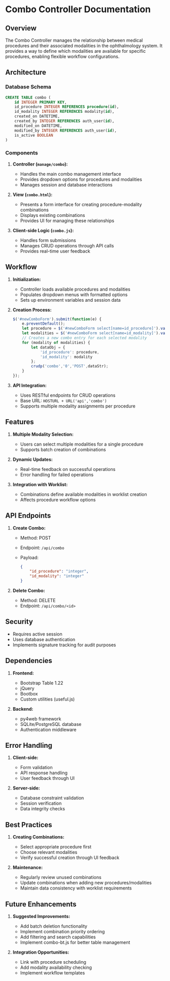 # Combo Controller Documentation

## Overview

The Combo Controller manages the relationship between medical procedures and their associated modalities in the ophthalmology system. It provides a way to define which modalities are available for specific procedures, enabling flexible workflow configurations.

## Architecture

### Database Schema

```sql
CREATE TABLE combo (
    id INTEGER PRIMARY KEY,
    id_procedure INTEGER REFERENCES procedure(id),
    id_modality INTEGER REFERENCES modality(id),
    created_on DATETIME,
    created_by INTEGER REFERENCES auth_user(id),
    modified_on DATETIME,
    modified_by INTEGER REFERENCES auth_user(id),
    is_active BOOLEAN
)
```

### Components

1. **Controller (`manage/combo`):**
   - Handles the main combo management interface
   - Provides dropdown options for procedures and modalities
   - Manages session and database interactions

2. **View (`combo.html`):**
   - Presents a form interface for creating procedure-modality combinations
   - Displays existing combinations
   - Provides UI for managing these relationships

3. **Client-side Logic (`combo.js`):**
   - Handles form submissions
   - Manages CRUD operations through API calls
   - Provides real-time user feedback

## Workflow

1. **Initialization:**
   - Controller loads available procedures and modalities
   - Populates dropdown menus with formatted options
   - Sets up environment variables and session data

2. **Creation Process:**

   ```javascript
   $('#newComboForm').submit(function(e) {
       e.preventDefault();
       let procedure = $('#newComboForm select[name=id_procedure]').val();
       let modalities = $('#newComboForm select[name=id_modality]').val();
       // Creates a new combo entry for each selected modality
       for (modality of modalities) {
           let dataObj = {
               'id_procedure': procedure,
               'id_modality': modality
           };
           crudp('combo','0','POST',dataStr);
       }
   });
   ```

3. **API Integration:**
   - Uses RESTful endpoints for CRUD operations
   - Base URL: `HOSTURL + URL('api','combo')`
   - Supports multiple modality assignments per procedure

## Features

1. **Multiple Modality Selection:**
   - Users can select multiple modalities for a single procedure
   - Supports batch creation of combinations

2. **Dynamic Updates:**
   - Real-time feedback on successful operations
   - Error handling for failed operations

3. **Integration with Worklist:**
   - Combinations define available modalities in worklist creation
   - Affects procedure workflow options

## API Endpoints

1. **Create Combo:**
   - Method: POST
   - Endpoint: `/api/combo`
   - Payload:

     ```json
     {
         "id_procedure": "integer",
         "id_modality": "integer"
     }
     ```

2. **Delete Combo:**
   - Method: DELETE
   - Endpoint: `/api/combo/<id>`

## Security

- Requires active session
- Uses database authentication
- Implements signature tracking for audit purposes

## Dependencies

1. **Frontend:**
   - Bootstrap Table 1.22
   - jQuery
   - Bootbox
   - Custom utilities (useful.js)

2. **Backend:**
   - py4web framework
   - SQLite/PostgreSQL database
   - Authentication middleware

## Error Handling

1. **Client-side:**
   - Form validation
   - API response handling
   - User feedback through UI

2. **Server-side:**
   - Database constraint validation
   - Session verification
   - Data integrity checks

## Best Practices

1. **Creating Combinations:**
   - Select appropriate procedure first
   - Choose relevant modalities
   - Verify successful creation through UI feedback

2. **Maintenance:**
   - Regularly review unused combinations
   - Update combinations when adding new procedures/modalities
   - Maintain data consistency with worklist requirements

## Future Enhancements

1. **Suggested Improvements:**
   - Add batch deletion functionality
   - Implement combination priority ordering
   - Add filtering and search capabilities
   - Implement combo-bt.js for better table management

2. **Integration Opportunities:**
   - Link with procedure scheduling
   - Add modality availability checking
   - Implement workflow templates
